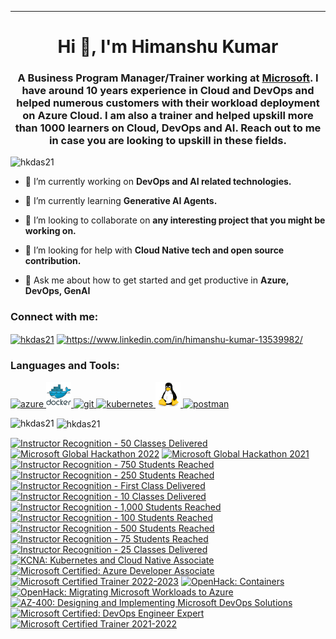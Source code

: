 -----------------------------------------------------------------------------------------------------


<h1 align="center">Hi 👋, I'm Himanshu Kumar</h1>
<h3 align="center">A Business Program Manager/Trainer working at <a href="https://www.microsoft.com/en-in/">Microsoft</a>. I have around 10 years experience in Cloud and DevOps and helped numerous customers with their workload deployment on Azure Cloud. I am also a trainer and helped upskill more than 1000 learners on Cloud, DevOps and AI. Reach out to me in case you are looking to upskill in these fields. </h3>

<p align="left"> <img src="https://komarev.com/ghpvc/?username=hkdas21&label=Profile%20views&color=0e75b6&style=flat" alt="hkdas21" /> </p>

- 🔭 I’m currently working on **DevOps and AI related technologies.**

- 🌱 I’m currently learning **Generative AI Agents.**

- 👯 I’m looking to collaborate on **any interesting project that you might be working on.**

- 🤝 I’m looking for help with **Cloud Native tech and open source contribution.**

- 💬 Ask me about how to get started and get productive in **Azure, DevOps, GenAI**



<h3 align="left">Connect with me:</h3>
<p align="left">
<a href="https://twitter.com/hkdas21" target="blank"><img align="center" src="https://raw.githubusercontent.com/rahuldkjain/github-profile-readme-generator/master/src/images/icons/Social/twitter.svg" alt="hkdas21" height="30" width="40" /></a>
<a href="https://linkedin.com/in/https://www.linkedin.com/in/himanshu-kumar-13539982/" target="blank"><img align="center" src="https://raw.githubusercontent.com/rahuldkjain/github-profile-readme-generator/master/src/images/icons/Social/linked-in-alt.svg" alt="https://www.linkedin.com/in/himanshu-kumar-13539982/" height="30" width="40" /></a>
</p>

<h3 align="left">Languages and Tools:</h3>
<p align="left"> <a href="https://azure.microsoft.com/en-in/" target="_blank" rel="noreferrer"> <img src="https://www.vectorlogo.zone/logos/microsoft_azure/microsoft_azure-icon.svg" alt="azure" width="40" height="40"/> </a> <a href="https://www.docker.com/" target="_blank" rel="noreferrer"> <img src="https://raw.githubusercontent.com/devicons/devicon/master/icons/docker/docker-original-wordmark.svg" alt="docker" width="40" height="40"/> </a> <a href="https://git-scm.com/" target="_blank" rel="noreferrer"> <img src="https://www.vectorlogo.zone/logos/git-scm/git-scm-icon.svg" alt="git" width="40" height="40"/> </a> <a href="https://kubernetes.io" target="_blank" rel="noreferrer"> <img src="https://www.vectorlogo.zone/logos/kubernetes/kubernetes-icon.svg" alt="kubernetes" width="40" height="40"/> </a> <a href="https://www.linux.org/" target="_blank" rel="noreferrer"> <img src="https://raw.githubusercontent.com/devicons/devicon/master/icons/linux/linux-original.svg" alt="linux" width="40" height="40"/> </a> <a href="https://postman.com" target="_blank" rel="noreferrer"> <img src="https://www.vectorlogo.zone/logos/getpostman/getpostman-icon.svg" alt="postman" width="40" height="40"/> </a> </p>

<p><img align="left" src="https://github-readme-stats.vercel.app/api/top-langs?username=hkdas21&show_icons=true&heme=tokyonight&locale=en&layout=compact" alt="hkdas21" /></p>


<p>&nbsp;<img align="center" src="https://github-readme-stats.vercel.app/api?username=hkdas21&show_icons=true&heme=tokyonight&locale=en" alt="hkdas21" /></p>

<!--START_SECTION:badges-->
[![Instructor Recognition - 50 Classes Delivered](https://images.credly.com/size/100x100/images/8aec6ab1-d349-4f0c-8e08-79a5dbe79362/image.png)](http://www.credly.com/badges/03afeebd-1fee-4a1b-b6c9-b8eed5d33622 "Instructor Recognition - 50 Classes Delivered")
[![Microsoft Global Hackathon 2022](https://images.credly.com/size/100x100/images/c7e9e836-0b6f-410d-b5fb-48297aa9c310/image.png)](http://www.credly.com/badges/0bea0656-bdab-4c2e-8d79-330ea8fb5faf "Microsoft Global Hackathon 2022")
[![Microsoft Global Hackathon 2021](https://images.credly.com/size/100x100/images/c29c7aef-da17-43ca-8c35-2778df197480/Hack-credly-badges-600px-participant.png)](http://www.credly.com/badges/25138a9a-c56b-4ba1-8741-3daac376437e "Microsoft Global Hackathon 2021")
[![Instructor Recognition - 750 Students Reached](https://images.credly.com/size/100x100/images/94b28570-f97d-460d-b32a-9264c493f824/image.png)](http://www.credly.com/badges/d66f8dd4-b64d-4c13-b4a5-e1b2f12a1825 "Instructor Recognition - 750 Students Reached")
[![Instructor Recognition - 250 Students Reached](https://images.credly.com/size/100x100/images/df4b8514-4aa2-48fe-9082-67d8ffce567a/image.png)](http://www.credly.com/badges/bc5b7e8a-8fb1-4a7a-916b-2003a8251473 "Instructor Recognition - 250 Students Reached")
[![Instructor Recognition - First Class Delivered](https://images.credly.com/size/100x100/images/e9235cf3-519f-404b-ab34-181d98ea6c2a/image.png)](http://www.credly.com/badges/a873a54a-1273-40e5-8508-56135be66db2 "Instructor Recognition - First Class Delivered")
[![Instructor Recognition - 10 Classes Delivered](https://images.credly.com/size/100x100/images/28c9f5d8-5dce-4ac7-ba72-68652b57648e/LODS_Classes_Delivered_Badges_Role-02.png)](http://www.credly.com/badges/d1832a7b-2a3b-4c69-a865-671527474e20 "Instructor Recognition - 10 Classes Delivered")
[![Instructor Recognition - 1,000 Students Reached](https://images.credly.com/size/100x100/images/730ac404-e0c0-4188-b80c-80c2102ec367/image.png)](http://www.credly.com/badges/1ea83394-e8f2-4d7c-b160-3c1805c71c17 "Instructor Recognition - 1,000 Students Reached")
[![Instructor Recognition - 100 Students Reached](https://images.credly.com/size/100x100/images/512f7024-1f7b-4fbc-b0fc-fd24bdf0f268/image.png)](http://www.credly.com/badges/dfce65b2-5e7e-4e8c-b45f-4a2b706dfd2e "Instructor Recognition - 100 Students Reached")
[![Instructor Recognition - 500 Students Reached](https://images.credly.com/size/100x100/images/07fa5093-8bd3-4026-abd0-d279faa34d83/image.png)](http://www.credly.com/badges/51ed6efc-c24f-4213-8d77-b34f483e81e0 "Instructor Recognition - 500 Students Reached")
[![Instructor Recognition - 75 Students Reached](https://images.credly.com/size/100x100/images/741ca87d-39d8-45aa-9e1b-f61f049af625/LODS_Students_Reached_Badges_Role-05.png)](http://www.credly.com/badges/c2dcedda-0176-4c35-9bcd-54e9ab73924c "Instructor Recognition - 75 Students Reached")
[![Instructor Recognition - 25 Classes Delivered](https://images.credly.com/size/100x100/images/1139d20e-9f0f-4bc4-9409-4d8db8f2a380/image.png)](http://www.credly.com/badges/2d44d746-2e03-439b-b145-7b5314b2a27e "Instructor Recognition - 25 Classes Delivered")
[![KCNA: Kubernetes and Cloud Native Associate](https://images.credly.com/size/100x100/images/f28f1d88-428a-47f6-95b5-7da1dd6c1000/KCNA_badge.png)](http://www.credly.com/badges/d4fd3ed5-e65e-46a7-bd08-5119e4412ef8 "KCNA: Kubernetes and Cloud Native Associate")
[![Microsoft Certified: Azure Developer Associate](https://images.credly.com/size/100x100/images/63316b60-f62d-4e51-aacc-c23cb850089c/azure-developer-associate-600x600.png)](http://www.credly.com/badges/c8a49f51-e09e-4df2-aaf3-35f4cc80d837 "Microsoft Certified: Azure Developer Associate")
[![Microsoft Certified Trainer 2022-2023](https://images.credly.com/size/100x100/images/bb4156e4-c2e1-4399-b03c-af6feb7a6cc4/image.png)](http://www.credly.com/badges/eb8f932c-640b-431e-9791-78ca98cbb7b4 "Microsoft Certified Trainer 2022-2023")
[![OpenHack: Containers](https://images.credly.com/size/100x100/images/46faaece-34f2-45fa-af8f-12ecf2f0f9b3/Containers.png)](http://www.credly.com/badges/9e19d9d9-3d4a-4267-9bfa-2133f7c601e6 "OpenHack: Containers")
[![OpenHack: Migrating Microsoft Workloads to Azure](https://images.credly.com/size/100x100/images/7e70c42c-13f5-422f-9c3b-e0219b9992ec/Migrating_Workloads_Azure.png)](http://www.credly.com/badges/4ffb10f1-38fc-4e53-b4c0-0e6990115d87 "OpenHack: Migrating Microsoft Workloads to Azure")
[![AZ-400: Designing and Implementing Microsoft DevOps Solutions](https://images.credly.com/size/100x100/images/107e2eb6-f394-40eb-83d2-d8c9b7d34555/exam-az400-600x600.png)](http://www.credly.com/badges/b49849c4-aa76-49ee-a04e-49132c3f947c "AZ-400: Designing and Implementing Microsoft DevOps Solutions")
[![Microsoft Certified: DevOps Engineer Expert](https://images.credly.com/size/100x100/images/c3ab66f8-5d59-4afa-a6c2-0ba30a1989ca/CERT-Expert-DevOps-Engineer-600x600.png)](http://www.credly.com/badges/d5fbc4a8-cabf-43f6-a9b6-98cb5ca09349 "Microsoft Certified: DevOps Engineer Expert")
[![Microsoft Certified Trainer 2021-2022](https://images.credly.com/size/100x100/images/a6ea4416-4f34-4a85-bc24-eb3fe32fd241/MCT-Microsoft_Certified_Trainer-600x600.png)](http://www.credly.com/badges/dd44e77e-5233-4140-a987-526049857839 "Microsoft Certified Trainer 2021-2022")
<!--END_SECTION:badges-->
